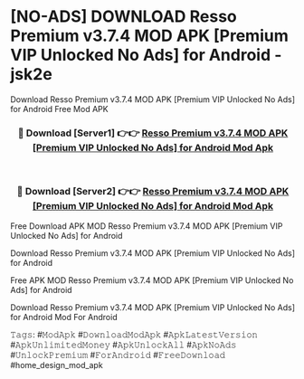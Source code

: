 # [NO-ADS] DOWNLOAD Resso Premium v3.7.4 MOD APK [Premium VIP Unlocked No Ads] for Android - jsk2e
Download Resso Premium v3.7.4 MOD APK [Premium VIP Unlocked No Ads] for Android Free Mod APK

<div align="center">
<h3>🔴 Download [Server1] 👉👉 <a href="https://apk-comot.site?title=Resso_Premium_v3.7.4_MOD_APK_[Premium_VIP_Unlocked_No_Ads]_for_Android">Resso Premium v3.7.4 MOD APK [Premium VIP Unlocked No Ads] for Android Mod Apk</a></h3><br>

<h3>🔴 Download [Server2] 👉👉 <a href="https://apk-comot.site?title=Resso_Premium_v3.7.4_MOD_APK_[Premium_VIP_Unlocked_No_Ads]_for_Android">Resso Premium v3.7.4 MOD APK [Premium VIP Unlocked No Ads] for Android Mod Apk</a></h3>
</div>


Free Download APK MOD Resso Premium v3.7.4 MOD APK [Premium VIP Unlocked No Ads] for Android

Download Resso Premium v3.7.4 MOD APK [Premium VIP Unlocked No Ads] for Android 

Free APK MOD Resso Premium v3.7.4 MOD APK [Premium VIP Unlocked No Ads] for Android 

Download Resso Premium v3.7.4 MOD APK [Premium VIP Unlocked No Ads] for Android Mod For Android

𝚃𝚊𝚐𝚜: #𝙼𝚘𝚍𝙰𝚙𝚔 #𝙳𝚘𝚠𝚗𝚕𝚘𝚊𝚍𝙼𝚘𝚍𝙰𝚙𝚔 #𝙰𝚙𝚔𝙻𝚊𝚝𝚎𝚜𝚝𝚅𝚎𝚛𝚜𝚒𝚘𝚗 #𝙰𝚙𝚔𝚄𝚗𝚕𝚒𝚖𝚒𝚝𝚎𝚍𝙼𝚘𝚗𝚎𝚢 #𝙰𝚙𝚔𝚄𝚗𝚕𝚘𝚌𝚔𝙰𝚕𝚕 #𝙰𝚙𝚔𝙽𝚘𝙰𝚍𝚜 #𝚄𝚗𝚕𝚘𝚌𝚔𝙿𝚛𝚎𝚖𝚒𝚞𝚖 #𝙵𝚘𝚛𝙰𝚗𝚍𝚛𝚘𝚒𝚍 #𝙵𝚛𝚎𝚎𝙳𝚘𝚠𝚗𝚕𝚘𝚊𝚍 #home_design_mod_apk